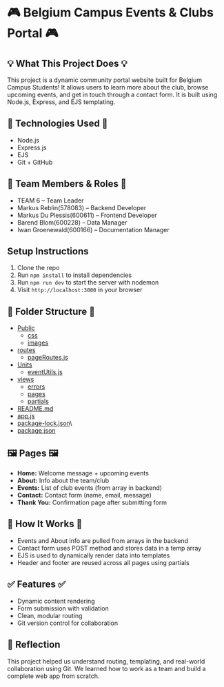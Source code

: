 # 🎮 Belgium Campus Events & Clubs Portal 🎮
 
## 💡 What This Project Does 💡
This project is a dynamic community portal website built for Belgium Campus Students!
It allows users to learn more about the club, browse upcoming events, and get in touch through a contact form. It is built using Node.js, Express, and EJS templating.
 
## 🚀 Technologies Used 🚀
- Node.js
- Express.js
- EJS
- Git + GitHub
 
## 👥 Team Members & Roles 👥
- TEAM 6 – Team Leader
- Markus Reblin(578083) – Backend Developer
- Markus Du Plessis(600611) – Frontend Developer
- Barend Blom(600228) – Data Manager
- Iwan Groenewald(600166) – Documentation Manager
 
## Setup Instructions
1. Clone the repo
2. Run `npm install` to install dependencies
3. Run `npm run dev` to start the server with nodemon
4. Visit `http://localhost:3000` in your browser
 
## 📂 Folder Structure 📂
 
* [Public](https://github.com/MarkusR22/WPR381-Project/tree/main/public)
   * [css](https://github.com/MarkusR22/WPR381-Project/tree/main/public/css)
   * [images](https://github.com/MarkusR22/WPR381-Project/tree/main/public/images)
* [routes](https://github.com/MarkusR22/WPR381-Project/tree/main/routes)
   * [pageRoutes.js](https://github.com/MarkusR22/WPR381-Project/blob/main/routes/pageRoutes.js)
* [Units](https://github.com/MarkusR22/WPR381-Project/tree/main/utils)
   * [eventUtils.js](https://github.com/MarkusR22/WPR381-Project/blob/main/utils/eventUtils.js)
* [views](https://github.com/MarkusR22/WPR381-Project/tree/main/views)
   * [errors](https://github.com/MarkusR22/WPR381-Project/tree/main/views/errors)
   * [pages](https://github.com/MarkusR22/WPR381-Project/tree/main/views/pages)
   * [partials](https://github.com/MarkusR22/WPR381-Project/tree/main/views/partials)
* [README.md](https://github.com/MarkusR22/WPR381-Project/blob/main/README.md)
* [app.js](https://github.com/MarkusR22/WPR381-Project/blob/main/app.js)
* [package-lock.json](https://github.com/MarkusR22/WPR381-Project/blob/main/package-lock.json)\
* [package.json](https://github.com/MarkusR22/WPR381-Project/blob/main/package.json)
 
## 🖼 Pages 🖼
- **Home:** Welcome message + upcoming events
- **About:** Info about the team/club
- **Events:** List of club events (from array in backend)
- **Contact:** Contact form (name, email, message)
- **Thank You:** Confirmation page after submitting form
 
## 🧠 How It Works 🧠
- Events and About info are pulled from arrays in the backend
- Contact form uses POST method and stores data in a temp array
- EJS is used to dynamically render data into templates
- Header and footer are reused across all pages using partials
 
## ✅ Features ✅
- Dynamic content rendering
- Form submission with validation
- Clean, modular routing
- Git version control for collaboration
 
## 🙌 Reflection 
This project helped us understand routing, templating, and real-world collaboration using Git. We learned how to work as a team and build a complete web app from scratch.
